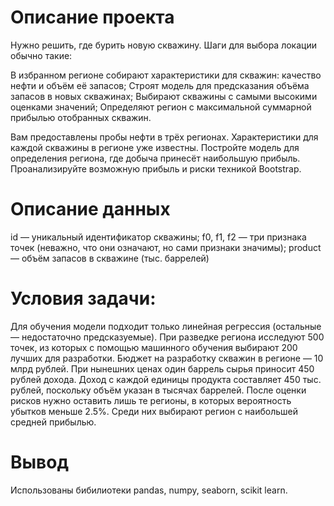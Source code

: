 # Описание проекта
Нужно решить, где бурить новую скважину. 
Шаги для выбора локации обычно такие:

В избранном регионе собирают характеристики для скважин: качество нефти и объём её запасов;
Строят модель для предсказания объёма запасов в новых скважинах;
Выбирают скважины с самыми высокими оценками значений;
Определяют регион с максимальной суммарной прибылью отобранных скважин.

Вам предоставлены пробы нефти в трёх регионах. Характеристики для каждой скважины в регионе уже известны. Постройте модель для определения региона, где добыча принесёт наибольшую прибыль. Проанализируйте возможную прибыль и риски техникой Bootstrap.

# Описание данных

  id — уникальный идентификатор скважины;
  f0, f1, f2 — три признака точек (неважно, что они означают, но сами признаки значимы);
  product — объём запасов в скважине (тыс. баррелей)

# Условия задачи:

  Для обучения модели подходит только линейная регрессия (остальные — недостаточно предсказуемые).
  При разведке региона исследуют 500 точек, из которых с помощью машинного обучения выбирают 200 лучших для разработки.
  Бюджет на разработку скважин в регионе — 10 млрд рублей.
  При нынешних ценах один баррель сырья приносит 450 рублей дохода. Доход с каждой единицы продукта составляет 450 тыс. рублей, поскольку объём указан в тысячах баррелей.
  После оценки рисков нужно оставить лишь те регионы, в которых вероятность убытков меньше 2.5%. Среди них выбирают регион с наибольшей средней прибылью.

# Вывод
Использованы бибилиотеки pandas, numpy, seaborn, scikit learn.
